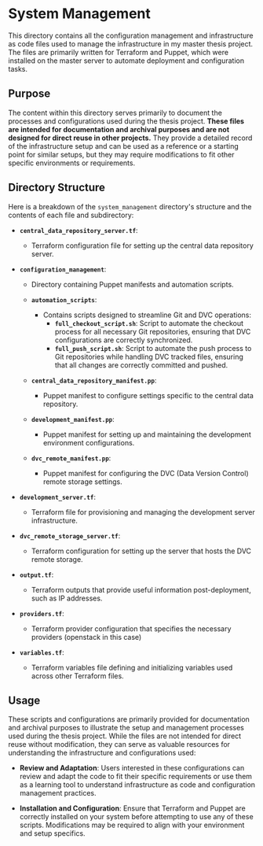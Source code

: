 # System Management

This directory contains all the configuration management and infrastructure as code files used to manage the infrastructure in my master thesis project. The files are primarily written for Terraform and Puppet, which were installed on the master server to automate deployment and configuration tasks.

## Purpose

The content within this directory serves primarily to document the processes and configurations used during the thesis project. **These files are intended for documentation and archival purposes and are not designed for direct reuse in other projects.** They provide a detailed record of the infrastructure setup and can be used as a reference or a starting point for similar setups, but they may require modifications to fit other specific environments or requirements.

## Directory Structure

Here is a breakdown of the `system_management` directory's structure and the contents of each file and subdirectory:

- **`central_data_repository_server.tf`**:
  - Terraform configuration file for setting up the central data repository server.

- **`configuration_management`**:
  - Directory containing Puppet manifests and automation scripts.
  
  - **`automation_scripts`**:
    - Contains scripts designed to streamline Git and DVC operations:
      - **`full_checkout_script.sh`**: Script to automate the checkout process for all necessary Git repositories, ensuring that DVC configurations are correctly synchronized.
      - **`full_push_script.sh`**: Script to automate the push process to Git repositories while handling DVC tracked files, ensuring that all changes are correctly committed and pushed.

  - **`central_data_repository_manifest.pp`**:
    - Puppet manifest to configure settings specific to the central data repository.

  - **`development_manifest.pp`**:
    - Puppet manifest for setting up and maintaining the development environment configurations.

  - **`dvc_remote_manifest.pp`**:
    - Puppet manifest for configuring the DVC (Data Version Control) remote storage settings.

- **`development_server.tf`**:
  - Terraform file for provisioning and managing the development server infrastructure.

- **`dvc_remote_storage_server.tf`**:
  - Terraform configuration for setting up the server that hosts the DVC remote storage.

- **`output.tf`**:
  - Terraform outputs that provide useful information post-deployment, such as IP addresses.

- **`providers.tf`**:
  - Terraform provider configuration that specifies the necessary providers (openstack in this case)

- **`variables.tf`**:
  - Terraform variables file defining and initializing variables used across other Terraform files.

## Usage

These scripts and configurations are primarily provided for documentation and archival purposes to illustrate the setup and management processes used during the thesis project. While the files are not intended for direct reuse without modification, they can serve as valuable resources for understanding the infrastructure and configurations used:

- **Review and Adaptation**: Users interested in these configurations can review and adapt the code to fit their specific requirements or use them as a learning tool to understand infrastructure as code and configuration management practices.

- **Installation and Configuration**: Ensure that Terraform and Puppet are correctly installed on your system before attempting to use any of these scripts. Modifications may be required to align with your environment and setup specifics.

